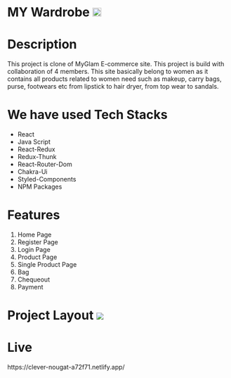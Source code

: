 # MY Wardrobe <img width="20px" src="https://user-images.githubusercontent.com/107741808/208722329-c9ecf1f9-f606-4692-aa42-9701cd12838d.jpeg"/>


<h1>Description</h1>
<p>This project is clone of MyGlam E-commerce site. This project is build with collaboration of 4 members. This site basically belong to women as it contains all products related to women need such as makeup, carry bags, purse, footwears etc from lipstick to hair dryer, from top wear to sandals.</p>

<h1>We have used Tech Stacks</h1>

<ul>
<li>React</li>
  <li>Java Script</li>
<li>React-Redux</li>
<li>Redux-Thunk</li>
  <li>React-Router-Dom</li>
<li>Chakra-Ui</li>
<li>Styled-Components</li>
<li>NPM Packages</li>
  
</ul>

<h1>Features</h1>
<ol>
<li>Home Page</li>
<li>Register Page</li>
<li>Login Page</li>
<li>Product Page</li>
<li>Single Product Page</li>
<li>Bag</li>
<li>Chequeout</li>
<li>Payment</li>

</ol>

<h1>Project Layout</>

<img src="https://user-images.githubusercontent.com/107741808/208615830-343236f8-aa78-4def-b0f3-feb208e97d2c.png"/>



<h1>Live</h1>
https://clever-nougat-a72f71.netlify.app/

